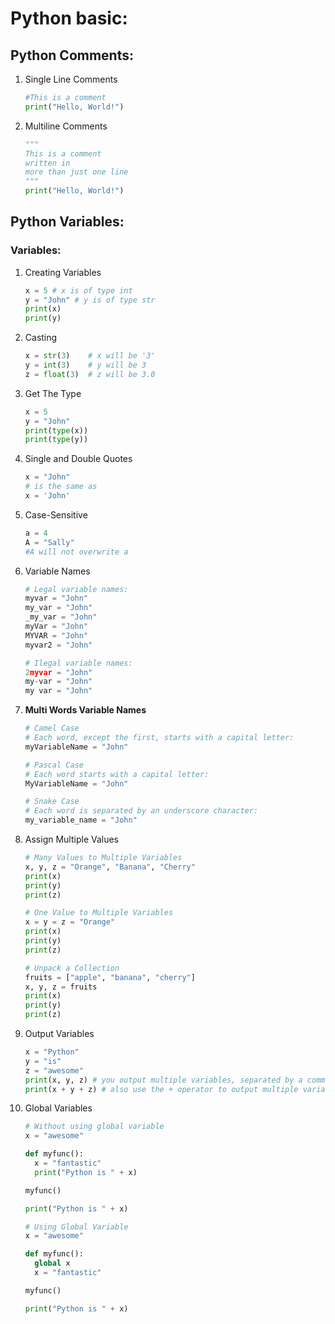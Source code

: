 # Python basic:

## Python Comments:

1. Single Line Comments
    
    ```python
    #This is a comment
    print("Hello, World!")
    ```
    
2. Multiline Comments
    
    ```python
    """
    This is a comment
    written in
    more than just one line
    """
    print("Hello, World!")
    ```
    

## Python Variables:

### Variables:

1. Creating Variables
    
    ```python
    x = 5 # x is of type int
    y = "John" # y is of type str
    print(x) 
    print(y)
    ```
    
2. Casting
    
    ```python
    x = str(3)    # x will be '3'
    y = int(3)    # y will be 3
    z = float(3)  # z will be 3.0
    ```
    
3. Get The Type
    
    ```python
    x = 5
    y = "John"
    print(type(x))
    print(type(y))
    ```
    
4. Single and Double Quotes
    
    ```python
    x = "John"
    # is the same as
    x = 'John'
    ```
    
5. Case-Sensitive
    
    ```python
    a = 4
    A = "Sally"
    #A will not overwrite a
    ```
    
6. Variable Names
    
    ```python
    # Legal variable names:
    myvar = "John"
    my_var = "John"
    _my_var = "John"
    myVar = "John"
    MYVAR = "John"
    myvar2 = "John"
    
    # Ilegal variable names:
    2myvar = "John"
    my-var = "John"
    my var = "John"
    ```
    
7. **Multi Words Variable Names**
    
    ```python
    # Camel Case
    # Each word, except the first, starts with a capital letter:
    myVariableName = "John"
    
    # Pascal Case
    # Each word starts with a capital letter:
    MyVariableName = "John"
    
    # Snake Case
    # Each word is separated by an underscore character:
    my_variable_name = "John"
    ```
    
8. Assign Multiple Values
    
    ```python
    # Many Values to Multiple Variables
    x, y, z = "Orange", "Banana", "Cherry"
    print(x)
    print(y)
    print(z)
    
    # One Value to Multiple Variables
    x = y = z = "Orange"
    print(x)
    print(y)
    print(z)
    
    # Unpack a Collection
    fruits = ["apple", "banana", "cherry"]
    x, y, z = fruits
    print(x)
    print(y)
    print(z)
    ```
    
9. Output Variables
    
    ```python
    x = "Python"
    y = "is"
    z = "awesome"
    print(x, y, z) # you output multiple variables, separated by a comma
    print(x + y + z) # also use the + operator to output multiple variables
    
    ```
    
10. Global Variables
    
    ```python
    # Without using global variable
    x = "awesome"
    
    def myfunc():
      x = "fantastic"
      print("Python is " + x)
    
    myfunc()
    
    print("Python is " + x)
    
    # Using Global Variable
    x = "awesome"
    
    def myfunc():
      global x
      x = "fantastic"
    
    myfunc()
    
    print("Python is " + x)
    ```